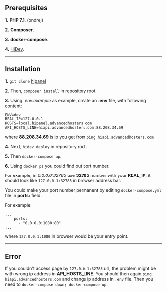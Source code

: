 ## Prerequisites

__1.__ __PHP 7.1__. (ondrej)

__2.__ __Composer__.

__3.__ __docker-compose__.

__4.__ [HiDev](https://github.com/hiqdev/hidev).

---

## Installation

__1.__ `git clone` [hipanel](https://git.hiqdev.com/advancedhosters/hipanel.advancedhosters.com)

__2.__ Then, `composer install` in repository root.

__3.__ Using _.env.example_ as example, create an __.env__ file, with following content:

```
ENV=dev
REAL_IP=127.0.0.1
HOSTS=local.hipanel.advancedhosters.com
API_HOSTS_LINE=hiapi.advancedhosters.com:88.208.34.69

```
where __88.208.34.69__ is ip you get from `ping hiapi.advancedhosters.com`

__4.__ Next, `hidev deploy` in repository root.

__5.__ Then `docker-compose up`.

__6.__ Using `docker ps` you could find out port number.

For example, in _0.0.0.0:32785_ use __32785__ number with your __REAL_IP__, it should look like `127.0.0.1:32785` in browser address bar.

You could make your port number permanent by editing `docker-compose.yml` file in __ports:__ field.

For example:

```
...
    ports:
      - "0.0.0.0:1080:80"
...
```

where `127.0.0.1:1080` in browser would be your entry point.

----

## Error

If you couldn't access page by `127.0.0.1:32785` url, the problem might be with wrong ip address in __API_HOSTS_LINE__. You should then again `ping hiapi.advancedhosters.com` and change ip address in `.env` file. Then you need to `docker-compose down; docker-compose up`.

